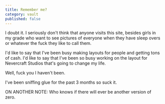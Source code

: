 ```yaml
---
title: Remember me?
category: vault
published: false
---
```


I doubt it. I seriously don't think that anyone visits this site, besides
girls in my grade who want to see pictures of everyone when they have sleep
overs or whatever the fuck they like to call them.

I'd like to say that I've been busy making layouts for people and getting tons
of cash. I'd like to say that I've been so busy working on the layout for
Nevercraft Studios that's going to change my life.

Well, fuck you I haven't been.

I've been sniffing glue for the past 3 months so suck it.

ON ANOTHER NOTE: Who knows if there will ever be another version of zero.
